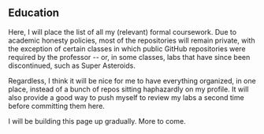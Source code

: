 **Education** 
- 
Here, I will place the list of all my (relevant) formal coursework. Due to academic honesty policies, most of the repositories will remain private, with the exception of certain classes in which public GitHub repositories were required by the professor -- or, in some classes, labs that have since been discontinued, such as Super Asteroids. 

Regardless, I think it will be nice for me to have everything organized, in one place, instead of a bunch of repos sitting haphazardly on my profile. It will also provide a good way to push myself to review my labs a second time before committing them here. 

I will be building this page up gradually. More to come. 
